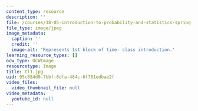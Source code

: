 ```yaml
---
content_type: resource
description: ''
file: /courses/18-05-introduction-to-probability-and-statistics-spring-2014/95c884d07bbf8dfa484c6f781edbae2f_tl1.jpg
file_type: image/jpeg
image_metadata:
  caption: ''
  credit: ''
  image-alt: 'Represents 1st block of time: class introduction.'
learning_resource_types: []
ocw_type: OCWImage
resourcetype: Image
title: tl1.jpg
uid: 95c884d0-7bbf-8dfa-484c-6f781edbae2f
video_files:
  video_thumbnail_file: null
video_metadata:
  youtube_id: null
---
```

